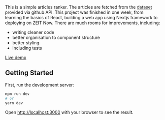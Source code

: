 This is a simple articles ranker. The articles are fetched from the [dataset](https://github.com/bbc/news-coding-test-dataset) provided via github API. This project was finished in one week, from learning the basics of React, building a web app using Nextjs framework to deploying on ZEIT Now. There are much rooms for improvements, including:
  - writing cleaner code
  - better organisation to component structure
  - better styling
  - including tests
  
[Live demo](https://my-newsapp.now.sh)  

## Getting Started

First, run the development server:

```bash
npm run dev
# or
yarn dev
```

Open [http://localhost:3000](http://localhost:3000) with your browser to see the result.

